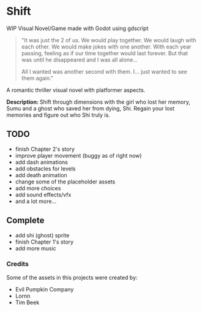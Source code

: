 # Shift
WIP Visual Novel/Game made with Godot using gdscript

<blockquote>"It was just the 2 of us. We would play together. We would laugh with each other. We would make jokes with one another. With each year passing, feeling as if our time together would last forever. But that was until he disappeared and I was all alone...

All I wanted was another second with them. I... just wanted to see them again."</blockquote>

<p>A romantic thriller visual novel with platformer aspects.</p>
<p><strong>Description: </strong>Shift through dimensions with the girl who lost her memory, Sumu and a ghost who saved her from dying, Shi. Regain your lost memories and figure out who Shi truly is.<br></p>

## TODO
* finish Chapter 2's story
* improve player movement (buggy as of right now)
* add dash animations
* add obstacles for levels
* add death animation
* change some of the placeholder assets
* add more choices
* add sound effects/vfx
* and a lot more...

## Complete
* add shi (ghost) sprite
* finish Chapter 1's story
* add more music


### Credits
Some of the assets in this projects were created by:
* Evil Pumpkin Company
* Lornn
* Tim Beek
